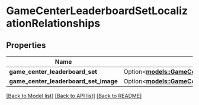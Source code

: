# GameCenterLeaderboardSetLocalizationRelationships

## Properties

Name | Type | Description | Notes
------------ | ------------- | ------------- | -------------
**game_center_leaderboard_set** | Option<[**models::GameCenterLeaderboardSetLocalizationRelationshipsGameCenterLeaderboardSet**](GameCenterLeaderboardSetLocalization_relationships_gameCenterLeaderboardSet.md)> |  | [optional]
**game_center_leaderboard_set_image** | Option<[**models::GameCenterLeaderboardSetLocalizationRelationshipsGameCenterLeaderboardSetImage**](GameCenterLeaderboardSetLocalization_relationships_gameCenterLeaderboardSetImage.md)> |  | [optional]

[[Back to Model list]](../README.md#documentation-for-models) [[Back to API list]](../README.md#documentation-for-api-endpoints) [[Back to README]](../README.md)


